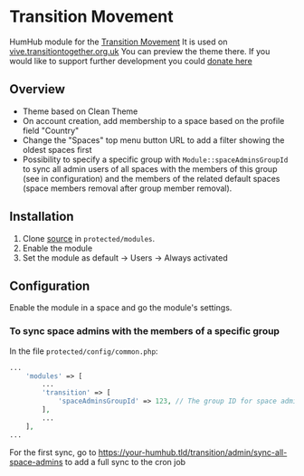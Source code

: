 # Transition Movement

HumHub module for the [Transition Movement](https://transitionnetwork.org/) It is used on [vive.transitiontogether.org.uk](https://vive.transitiontogether.org.uk/s/transition-together/) You can preview the theme there. If you would like to support further development you could [donate here](https://opencollective.com/transition-platform)

## Overview

- Theme based on Clean Theme
- On account creation, add membership to a space based on the profile field "Country"
- Change the "Spaces" top menu button URL to add a filter showing the oldest spaces first
- Possibility to specify a specific group with `Module::spaceAdminsGroupId` to sync all admin users of all spaces with the members of this group (see in configuration) and the members of the related default spaces (space members removal after group member removal).

## Installation

1. Clone [source](https://github.com/transitionnetwork/Humhub-Transition) in `protected/modules`.
2. Enable the module
3. Set the module as default -> Users -> Always activated

## Configuration

Enable the module in a space and go the module's settings.

### To sync space admins with the members of a specific group

In the file `protected/config/common.php`:
```php
...
    'modules' => [
        ...
        'transition' => [
            'spaceAdminsGroupId' => 123, // The group ID for space admins
        ],
        ...
    ],
...
```

For the first sync, go to https://your-humhub.tld/transition/admin/sync-all-space-admins to add a full sync to the cron job
